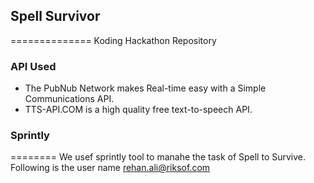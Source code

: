 ## Spell Survivor
==============
Koding Hackathon Repository

### API Used
- The PubNub Network makes Real-time easy with a Simple Communications API.
- TTS-API.COM is a high quality free text-to-speech API.

### Sprintly
========
We usef sprintly tool to manahe the task of Spell to Survive. 
Following is the user name rehan.ali@riksof.com
